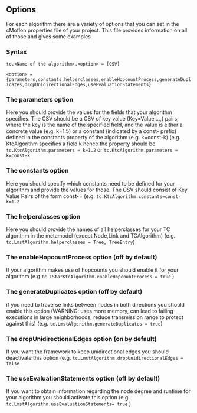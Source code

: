 ## Options
For each algorithm there are a variety of options that you can set in the cMoflon.properties file of your project. This file provides information on all of those and gives some examples
### Syntax
`tc.<Name of the algorithm>.<option> = [CSV]`

`<option> = {parameters,constants,helperclasses,enableHopcountProcess,generateDuplicates,dropUnidirectionalEdges,useEvaluationStatements}`
### The parameters option
Here you should provide the values for the fields that your algorithm specifies. The CSV should be a CSV of key value (Key=Value,...,) pairs, where the key is the name of the specified field,
and the value is either a concrete value (e.g. k=1.5) or a constant (indicated by a const- prefix) defined in the constants property of the algorithm (e.g. k=const-k)
(e.g. KtcAlgorithm specifies a field k hence the property should be `tc.KtcAlgorithm.parameters = k=1.2` or `tc.KtcAlgorithm.parameters = k=const-k`

### The constants option
Here you should specify which constants need to be defined for your algorithm and provide the values for those. The CSV should consist of Key Value Pairs of the form const-<name>=<Value>
(e.g. `tc.KtcAlgorithm.constants=const-k=1.2`

### The helperclasses option
Here you should provide the names of all helperclasses for your TC algorithm in the metamodel (except Node,Link and TCAlgorithm)
(e.g. `tc.LmstAlgorithm.helperclasses = Tree, TreeEntry`)

### The enableHopcountProcess option (off by default)
If your algorithm makes use of hopcounts you should enable it for your algorithm
(e.g `tc.LStarKtcAlgorithm.enableHopcountProcess = true` )

### The generateDuplicates option (off by default)
if you need to traverse links between nodes in both directions you should enable this option (WARNING: uses more memory, can lead to failing executions in large neighborhoods, reduce transmission range to protect against this)
(e.g. `tc.LmstAlgorithm.generateDuplicates = true`)

### The dropUnidirectionalEdges option (on by default)
If you want the framework to keep unidirectional edges you should deactivate this option
(e.g. `tc.LmstAlgorithm.dropUnidirectionalEdges = false`

### The useEvaluationStatements option (off by default)
If you want to obtain information regarding the node degree and runtime for your algorithm you should activate this option
(e.g. `tc.LmstAlgorithm.useEvaluationStatements= true` )
